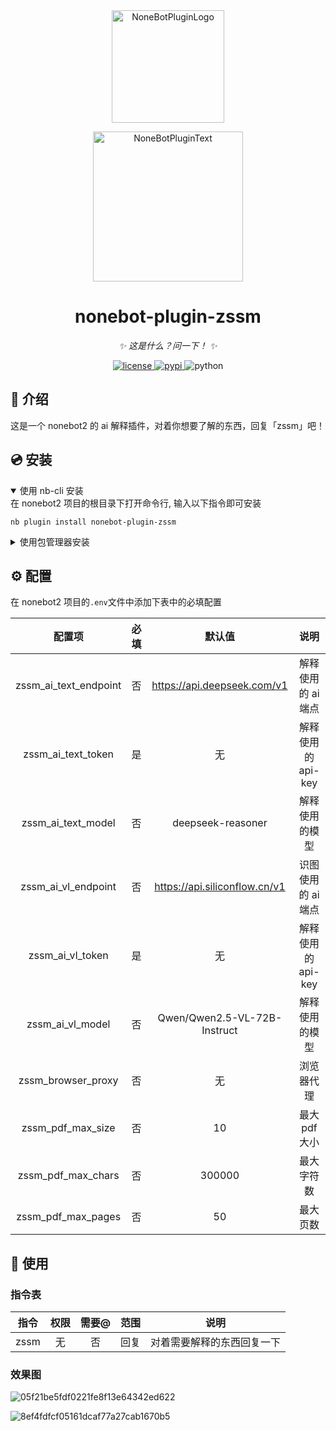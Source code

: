 <div align="center">
  <a href="https://v2.nonebot.dev/store"><img src="https://github.com/A-kirami/nonebot-plugin-template/blob/resources/nbp_logo.png" width="180" height="180" alt="NoneBotPluginLogo"></a>
  <br>
  <p><img src="https://github.com/A-kirami/nonebot-plugin-template/blob/resources/NoneBotPlugin.svg" width="240" alt="NoneBotPluginText"></p>
</div>

<div align="center">

# nonebot-plugin-zssm

_✨ 这是什么？问一下！ ✨_


<a href="./LICENSE">
    <img src="https://img.shields.io/github/license/owner/nonebot-plugin-zssm.svg" alt="license">
</a>
<a href="https://pypi.python.org/pypi/nonebot-plugin-zssm">
    <img src="https://img.shields.io/pypi/v/nonebot-plugin-zssm.svg" alt="pypi">
</a>
<img src="https://img.shields.io/badge/python-3.12+-blue.svg" alt="python">

</div>

## 📖 介绍

这是一个 nonebot2 的 ai 解释插件，对着你想要了解的东西，回复「zssm」吧！

## 💿 安装

<details open>
<summary>使用 nb-cli 安装</summary>
在 nonebot2 项目的根目录下打开命令行, 输入以下指令即可安装

    nb plugin install nonebot-plugin-zssm

</details>

<details>
<summary>使用包管理器安装</summary>
在 nonebot2 项目的插件目录下, 打开命令行, 根据你使用的包管理器, 输入相应的安装命令

<details>
<summary>pip</summary>

    pip install nonebot-plugin-zssm
</details>
<details>
<summary>pdm</summary>

    pdm add nonebot-plugin-zssm
</details>
<details>
<summary>poetry</summary>

    poetry add nonebot-plugin-zssm
</details>
<details>
<summary>conda</summary>

    conda install nonebot-plugin-zssm
</details>

打开 nonebot2 项目根目录下的 `pyproject.toml` 文件, 在 `[tool.nonebot]` 部分追加写入

    plugins = ["nonebot_plugin_zssm"]

</details>

## ⚙️ 配置

在 nonebot2 项目的`.env`文件中添加下表中的必填配置

| 配置项 | 必填 | 默认值 | 说明 |
|:-----:|:----:|:----:|:----:|
| zssm_ai_text_endpoint | 否 | https://api.deepseek.com/v1 | 解释使用的 ai 端点 |
| zssm_ai_text_token | 是 | 无 | 解释使用的 api-key |
| zssm_ai_text_model | 否 | deepseek-reasoner | 解释使用的模型 |
| zssm_ai_vl_endpoint | 否 | https://api.siliconflow.cn/v1 | 识图使用的 ai 端点 |
| zssm_ai_vl_token | 是 | 无 | 解释使用的 api-key |
| zssm_ai_vl_model | 否 | Qwen/Qwen2.5-VL-72B-Instruct | 解释使用的模型 |
| zssm_browser_proxy | 否 | 无 | 浏览器代理 |
| zssm_pdf_max_size | 否 | 10 | 最大pdf大小 |
| zssm_pdf_max_chars | 否 | 300000 | 最大字符数 |
| zssm_pdf_max_pages | 否 | 50 | 最大页数 |

## 🎉 使用
### 指令表
| 指令 | 权限 | 需要@ | 范围 | 说明 |
|:-----:|:----:|:----:|:----:|:----:|
| zssm | 无 | 否 | 回复 | 对着需要解释的东西回复一下 |

### 效果图

![05f21be5fdf0221fe8f13e64342ed622](https://github.com/user-attachments/assets/68e806b6-895e-41dd-a08e-303b1a2abcb3)

![8ef4fdfcf05161dcaf77a27cab1670b5](https://github.com/user-attachments/assets/496b26e3-3f93-4db1-8687-88a0637122ff)

